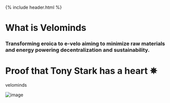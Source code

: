{% include header.html %}

# What is Velominds

### Transforming eroica to e-velo aiming to minimize raw materials and energy powering decentralization and sustainability.



<animatable-component autoplay iterations="3" animation="heartBeat" easing="ease-in" duration="1000">
  <h1>Proof that Tony Stark has a heart ✵</h1>
</animatable-component>velominds

![image](.png)

